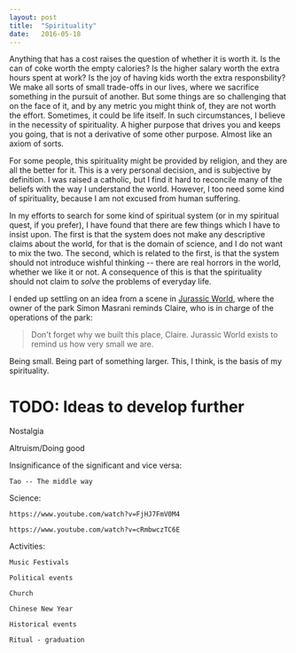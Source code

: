 ```yaml
---
layout: post
title:  "Spirituality"
date:   2016-05-18
---
```


Anything that has a cost raises the question of whether it is worth
it. Is the can of coke worth the empty calories? Is the higher salary worth the
extra hours spent at work? Is the joy of having kids worth the extra responsbility?
We make all sorts of small trade-offs in our lives, where we sacrifice something
in the pursuit of another. But some things are so challenging that on the face
of it, and by any metric you might think of, they are not worth the effort.
Sometimes, it could be life itself. In such circumstances, I believe in
the necessity of spirituality. A higher purpose that drives you and keeps you
going, that is not a derivative of some other purpose. Almost like an axiom of sorts.

For some people, this spirituality might be provided by religion, and they
are all the better for it. This is a very personal decision, and is subjective
by definition. I was raised a catholic, but I find it hard to reconcile many
of the beliefs with the way I understand the world. However, I too need some
kind of spirituality, because I am not excused from human suffering.

In my efforts to search for some kind of spiritual system (or in my spiritual quest,
if you prefer), I have found that there are few things which I have to insist upon.
The first is that the system does not make any descriptive claims about the world,
for that is the domain of science, and I do not want to mix the two.
The second, which is related to the first, is that the system should not introduce
wishful thinking -- there are real horrors in the world, whether we like it or not.
A consequence of this is that the spirituality should not claim to *solve* the
problems of everyday life.

I ended up settling on an idea from a scene in [Jurassic World][jurassic],
where the owner of the park Simon Masrani reminds Claire, who is in charge of
the operations of the park:

> Don't forget why we built this place, Claire.
Jurassic World exists to remind us how very small we are.

Being small. Being part of something larger. This, I think, is the basis of my spirituality.

# TODO: Ideas to develop further

  Nostalgia

  Altruism/Doing good

  Insignificance of the significant and vice versa:

    Tao -- The middle way

  Science:

    https://www.youtube.com/watch?v=FjHJ7FmV0M4

    https://www.youtube.com/watch?v=cRmbwczTC6E

  Activities:

    Music Festivals

    Political events

    Church

    Chinese New Year

    Historical events

    Ritual - graduation

[jurassic]: https://www.youtube.com/watch?v=MO8tN7vu320
